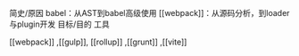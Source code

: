 简史/原因
		babel：从AST到babel高级使用
		[[webpack]]：从源码分析，到loader与plugin开发
目标/目的
工具

[[webpack]] ,[[gulp]], [[rollup]] ,[[grunt]] ,[[vite]]